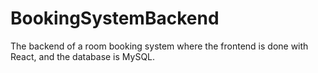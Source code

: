 # BookingSystemBackend

The backend of a room booking system where the frontend is done with React, and the database is MySQL.
